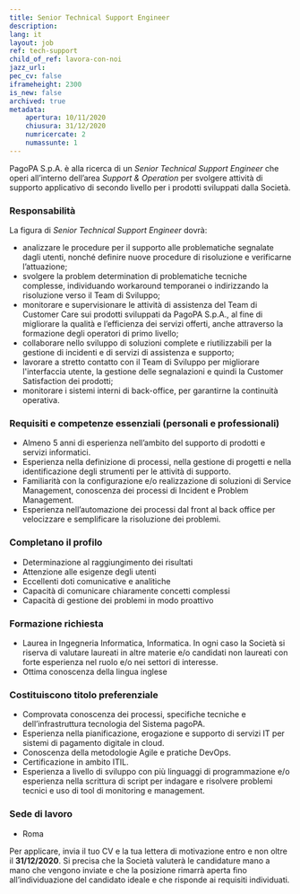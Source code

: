 ```yaml
---
title: Senior Technical Support Engineer
description:
lang: it
layout: job
ref: tech-support
child_of_ref: lavora-con-noi
jazz_url: 
pec_cv: false
iframeheight: 2300
is_new: false
archived: true
metadata:
    apertura: 10/11/2020
    chiusura: 31/12/2020
    numricercate: 2
    numassunte: 1
---
```


PagoPA S.p.A. è alla ricerca di un _Senior Technical Support Engineer_ che operi all’interno dell’area _Support & Operation_ per svolgere attività di supporto applicativo di secondo livello per i prodotti sviluppati dalla Società.


### Responsabilità
La figura di _Senior Technical Support Engineer_ dovrà:
* analizzare le procedure per il supporto alle problematiche segnalate dagli utenti, nonché definire nuove procedure di risoluzione e verificarne l’attuazione;
* svolgere la problem determination di problematiche tecniche complesse, individuando workaround temporanei o indirizzando la risoluzione verso il Team di Sviluppo;
* monitorare e supervisionare le attività di assistenza del Team di Customer Care sui prodotti sviluppati da PagoPA S.p.A., al fine di migliorare la qualità e l’efficienza dei servizi offerti, anche attraverso la formazione degli operatori di primo livello;
* collaborare nello sviluppo di soluzioni complete e riutilizzabili per la gestione di incidenti e di servizi di assistenza e supporto;
* lavorare a stretto contatto con il Team di Sviluppo per migliorare l'interfaccia utente, la gestione delle segnalazioni e quindi la Customer Satisfaction dei prodotti;
* monitorare i sistemi interni di back-office, per garantirne la continuità operativa.



### Requisiti e competenze essenziali (personali e professionali)
* Almeno 5 anni di esperienza nell’ambito del supporto di prodotti e servizi informatici.
* Esperienza nella definizione di processi, nella gestione di progetti e nella identificazione degli strumenti per le attività di supporto.
* Familiarità con la configurazione e/o realizzazione di soluzioni di Service Management, conoscenza dei processi di Incident e Problem Management.
* Esperienza nell’automazione dei processi dal front al back office per velocizzare e semplificare la risoluzione dei problemi.

### Completano il profilo
* Determinazione al raggiungimento dei risultati
* Attenzione alle esigenze degli utenti 
* Eccellenti doti comunicative e analitiche
* Capacità di comunicare chiaramente concetti complessi
* Capacità di gestione dei problemi in modo proattivo


### Formazione richiesta
* Laurea in Ingegneria Informatica, Informatica. In ogni caso la Società si riserva di valutare laureati in altre materie e/o candidati non laureati con forte esperienza nel ruolo e/o nei settori di interesse.
* Ottima conoscenza della lingua inglese

### Costituiscono titolo preferenziale
* Comprovata conoscenza dei processi, specifiche tecniche e dell’infrastruttura tecnologia del Sistema pagoPA.
* Esperienza nella pianificazione, erogazione e supporto di servizi IT per sistemi di pagamento digitale in cloud.
* Conoscenza della metodologie Agile e pratiche DevOps.
* Certificazione in ambito ITIL.
* Esperienza a livello di sviluppo con più linguaggi di programmazione e/o esperienza nella scrittura di script per indagare e risolvere problemi tecnici e uso di tool di monitoring e management.


### Sede di lavoro
- Roma

Per applicare, invia il tuo CV e la tua lettera di motivazione entro e non oltre il **31/12/2020**. Si precisa che la Società valuterà le candidature mano a mano che vengono inviate e che la posizione rimarrà aperta fino all’individuazione del candidato ideale e che risponde ai requisiti individuati.
